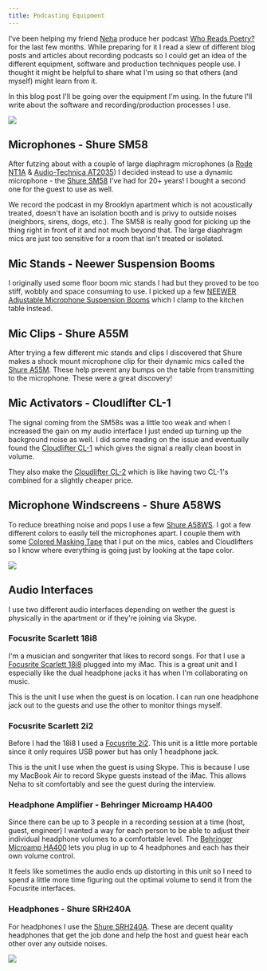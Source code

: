 ```yaml
---
title: Podcasting Equipment
---
```


I’ve been helping my friend [Neha](https://twitter.com/__Neha) produce her podcast [Who Reads Poetry?](https://twitter.com/whoreadspoetry) for the last few months. While preparing for it I read a slew of different blog posts and articles about recording podcasts so I could get an idea of the different equipment, software and production techniques people use. I thought it might be helpful to share what I'm using so that others (and myself) might learn from it.

In this blog post I'll be going over the equipment I'm using. In the future I'll write about the software and recording/production processes I use.

<img src="/images/blog/imac-desk.png" class="img-fluid img-thumbnail">

## Microphones - Shure SM58

After futzing about with a couple of large diaphragm microphones (a [Rode NT1A](http://www.rode.com/microphones/nt1-a) & [Audio-Technica AT2035](http://www.audio-technica.com/cms/wired_mics/cebb57a269d232ee/)) I decided instead to use a dynamic microphone - the [Shure SM58](http://www.shure.com/americas/products/microphones/sm/sm58-vocal-microphone) I've had for 20+ years! I bought a second one for the guest to use as well.

We record the podcast in my Brooklyn apartment which is not acoustically treated, doesn't have an isolation booth and is privy to outside noises (neighbors, sirens, dogs, etc.). The SM58 is really good for picking up the thing right in front of it and not much beyond that. The large diaphragm mics are just too sensitive for a room that isn't treated or isolated.

## Mic Stands - Neewer Suspension Booms

I originally used some floor boom mic stands I had but they proved to be too stiff, wobbly and space consuming to use. I picked up a few [NEEWER Adjustable Microphone Suspension Booms](https://www.amazon.com/gp/product/B00DY1F2CS/) which I clamp to the kitchen table instead.

## Mic Clips - Shure A55M

After trying a few different mic stands and clips I discovered that Shure makes a shock mount microphone clip for their dynamic mics called the [Shure A55M](https://www.amazon.com/Shure-A55M-Stopper-BETA87A-BETA87C/dp/B0002GZOSA/). These help  prevent any bumps on the table from transmitting to the microphone. These were a great discovery!

## Mic Activators - Cloudlifter CL-1

The signal coming from the SM58s was a little too weak and when I increased the gain on my audio interface I just ended up turning up the background noise as well. I did some reading on the issue and eventually found the [Cloudlifter CL-1](http://cloudmicrophones.com/products/cloudlifter-cl-1/) which   gives the signal a really clean boost in volume.

They also make the [Cloudlifter CL-2](http://cloudmicrophones.com/products/cloudlifter-cl-2/) which is like having two CL-1's combined for a slightly cheaper price.

## Microphone Windscreens - Shure A58WS

To reduce breathing noise and pops I use a few [Shure A58WS](https://www.amazon.com/Shure-A58WS-BLK-Windscreen-Microphones-Black/dp/B0006NMUK4/). I got a few different colors to easily tell the microphones apart. I couple them with some [Colored Masking Tape](https://www.amazon.com/gp/product/B01GREXMK2/) that I put on the mics, cables and Cloudlifters so I know where everything is going just by looking at the tape color.

<img src="/images/blog/skype-setup.png" class="img-fluid img-thumbnail">

## Audio Interfaces 

I use two different audio interfaces depending on wether the guest is physically in the apartment or if they're joining via Skype.

### Focusrite Scarlett 18i8

I'm a musician and songwriter that likes to record songs. For that I use a [Focusrite Scarlett 18i8](https://us.focusrite.com/usb-audio-interfaces/scarlett-18i8) plugged into my iMac. This is a great unit and I especially like the dual headphone jacks it has when I'm collaborating on music.

This is the unit I use when the guest is on location. I can run one headphone jack out to the guests and use the other to monitor things myself.

### Focusrite Scarlett 2i2

Before I had the 18i8 I used a [Focusrite 2i2](https://us.focusrite.com/usb-audio-interfaces/scarlett-2i2). This unit is a little more portable since it only requires USB power but has only 1 headphone jack.

This is the unit I use when the guest is using Skype. This is because I use my MacBook Air to record Skype guests instead of the iMac. This allows Neha to sit comfortably and see the guest during the interview.

### Headphone Amplifier - Behringer Microamp HA400

Since there can be up to 3 people in a recording session at a time (host, guest, engineer) I wanted a way for each person to be able to adjust their individual headphone volumes to a comfortable level. The [Behringer Microamp HA400](http://www.music-group.com/Categories/Behringer/Signal-Processors/Headphone-Amplifiers/HA400/p/P0386) lets you plug in up to 4 headphones and each has their own volume control.

It feels like sometimes the audio ends up distorting in this unit so I need to spend a little more time figuring out the optimal volume to send it from the Focusrite interfaces.

### Headphones - Shure SRH240A

For headphones I use the [Shure SRH240A](https://www.shure.com/americas/products/headphones/srh240a-professional-quality-headphones). These are decent quality headphones that get the job done and help the host and guest hear each other over any outside noises.

<img src="/images/blog/location-setup.png" class="img-fluid img-thumbnail">

